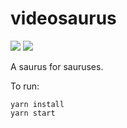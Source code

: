 # videosaurus
 
[![](https://img.shields.io/badge/electron-v10.0.0-brightgreen)](https://www.electronjs.org/)
[![](https://img.shields.io/badge/react-v16.13.1-brightgreen)](https://reactjs.org/)
 
A saurus for sauruses.

To run:

    yarn install
    yarn start
